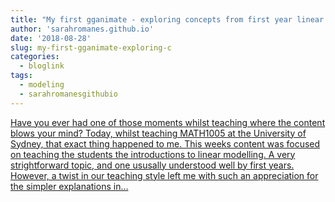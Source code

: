 ```yaml
---
title: "My first gganimate - exploring concepts from first year linear modelling!"
author: 'sarahromanes.github.io'
date: '2018-08-28'
slug: my-first-gganimate-exploring-c
categories:
  - bloglink
tags:
  - modeling
  - sarahromanesgithubio
---
```


[Have you ever had one of those moments whilst teaching where the content blows your mind? Today, whilst teaching MATH1005 at the University of Sydney, that exact thing happened to me. This weeks content was focused on teaching the students the introductions to linear modelling. A very strightforward topic, and one ususally understood well by first years. However, a twist in our teaching style left me with such an appreciation for the simpler explanations in...<click to read more>](https://sarahromanes.github.io/post/gganimate/)

